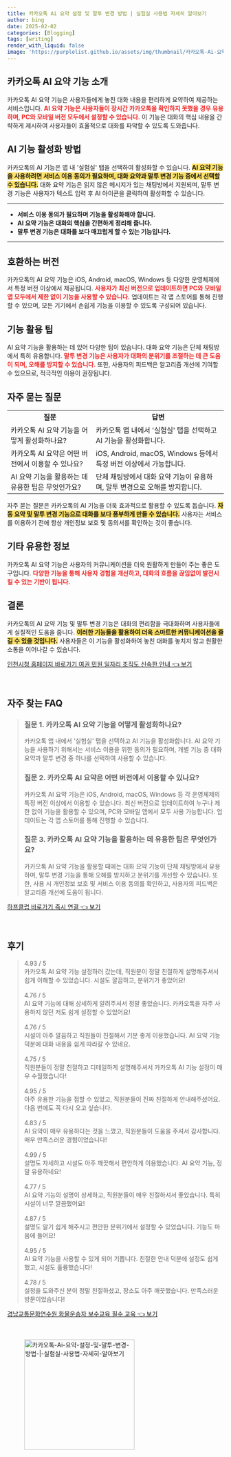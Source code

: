 ```yaml
---
title: 카카오톡 Ai 요약 설정 및 말투 변경 방법 | 실험실 사용법 자세히 알아보기
author: bing
date: 2025-02-02
categories: [Blogging]
tags: [writing]
render_with_liquid: false
image: 'https://purplelist.github.io/assets/img/thumbnail/카카오톡-Ai-요약-설정-및-말투-변경-방법-|-실험실-사용법-자세히-알아보기.webp'
---
```



<h2 id='카카오톡_AI_요약_기능_소개'>카카오톡 AI 요약 기능 소개</h2>

<p>카카오톡 AI 요약 기능은 사용자들에게 놓친 대화 내용을 편리하게 요약하여 제공하는 서비스입니다. <b><span style="color: #ee2323;">AI 요약 기능은 사용자들이 장시간 카카오톡을 확인하지 못했을 경우 유용하며, PC와 모바일 버전 모두에서 설정할 수 있습니다.</span></b> 이 기능은 대화의 핵심 내용을 간략하게 제시하여 사용자들이 효율적으로 대화를 파악할 수 있도록 도와줍니다.</p>

<h2 id='AI_기능_활성화_방법'>AI 기능 활성화 방법</h2>

<p>카카오톡의 AI 기능은 앱 내 '실험실' 탭을 선택하여 활성화할 수 있습니다. <b><span style="background-color: #ffe066;">AI 요약 기능을 사용하려면 서비스 이용 동의가 필요하며, 대화 요약과 말투 변경 기능 중에서 선택할 수 있습니다.</span></b> 대화 요약 기능은 읽지 않은 메시지가 있는 채팅방에서 지원되며, 말투 변경 기능은 사용자가 텍스트 입력 후 AI 아이콘을 클릭하여 활성화할 수 있습니다.</p>

<hr />

<ul>
    <li><b>서비스 이용 동의가 필요하며 기능을 활성화해야 합니다.</b></li>
    <li><b>AI 요약 기능은 대화의 핵심을 간편하게 정리해 줍니다.</b></li>
    <li><b>말투 변경 기능은 대화를 보다 매끄럽게 할 수 있는 기능입니다.</b></li>
</ul>

<hr />

<h2 id='호환하는_버전'>호환하는 버전</h2>

<p>카카오톡의 AI 요약 기능은 iOS, Android, macOS, Windows 등 다양한 운영체제에서 특정 버전 이상에서 제공됩니다. <b><span style="color: #ee2323;">사용자가 최신 버전으로 업데이트하면 PC와 모바일 앱 모두에서 제한 없이 기능을 사용할 수 있습니다.</span></b> 업데이트는 각 앱 스토어를 통해 진행할 수 있으며, 모든 기기에서 손쉽게 기능을 이용할 수 있도록 구성되어 있습니다.</p>

<h2 id='기능_활용_팁'>기능 활용 팁</h2>

<p>AI 요약 기능을 활용하는 데 있어 다양한 팁이 있습니다. 대화 요약 기능은 단체 채팅방에서 특히 유용합니다. <b><span style="color: #ee2323;">말투 변경 기능은 사용자가 대화의 분위기를 조절하는 데 큰 도움이 되며, 오해를 방지할 수 있습니다.</span></b> 또한, 사용자의 피드백은 알고리즘 개선에 기여할 수 있으므로, 적극적인 이용이 권장됩니다.</p>

<h2 id='자주_묻는_질문'>자주 묻는 질문</h2>

<table>
    <tr>
        <td style="text-align: center; height: 17px;"><b>질문</b></td>
        <td style="text-align: center; height: 17px;"><b>답변</b></td>
    </tr>
    <tr>
        <td>카카오톡 AI 요약 기능을 어떻게 활성화하나요?</td>
        <td>카카오톡 앱 내에서 '실험실' 탭을 선택하고 AI 기능을 활성화합니다.</td>
    </tr>
    <tr>
        <td>카카오톡 AI 요약은 어떤 버전에서 이용할 수 있나요?</td>
        <td>iOS, Android, macOS, Windows 등에서 특정 버전 이상에서 가능합니다.</td>
    </tr>
    <tr>
        <td>AI 요약 기능을 활용하는 데 유용한 팁은 무엇인가요?</td>
        <td>단체 채팅방에서 대화 요약 기능이 유용하며, 말투 변경으로 오해를 방지합니다.</td>
    </tr>
</table>

<p>자주 묻는 질문은 카카오톡의 AI 기능을 더욱 효과적으로 활용할 수 있도록 돕습니다. <b><span style="background-color: #ffe066;">자동 요약 및 말투 변경 기능으로 대화를 보다 풍부하게 만들 수 있습니다.</span></b> 사용자는 서비스를 이용하기 전에 항상 개인정보 보호 및 동의서를 확인하는 것이 좋습니다.</p>

<h2 id='기타_유용한_정보'>기타 유용한 정보</h2>

<p>카카오톡 AI 요약 기능은 사용자의 커뮤니케이션을 더욱 원활하게 만들어 주는 좋은 도구입니다. <b><span style="color: #ee2323;">다양한 기능을 통해 사용자 경험을 개선하고, 대화의 흐름을 끊임없이 발전시킬 수 있는 기반이 됩니다.</span></b></p>

<h2 id='결론'>결론</h2>

<p>카카오톡의 AI 요약 기능 및 말투 변경 기능은 대화의 편리함을 극대화하며 사용자들에게 실질적인 도움을 줍니다. <b><span style="background-color: #ffe066;">이러한 기능들을 활용하여 더욱 스마트한 커뮤니케이션을 즐길 수 있을 것입니다.</span></b> 사용자들은 이 기능을 활성화하여 놓친 대화를 놓치지 않고 원활한 소통을 이어나갈 수 있습니다.</p>


<p><a class="click-button" title="인천시청 홈페이지 바로가기 여권 민원 일자리 조직도 신속한 안내" href="https://purplelist.github.io/posts/%EC%9D%B8%EC%B2%9C%EC%8B%9C%EC%B2%AD-%ED%99%88%ED%8E%98%EC%9D%B4%EC%A7%80-%EB%B0%94%EB%A1%9C%EA%B0%80%EA%B8%B0-%EC%97%AC%EA%B6%8C-%EB%AF%BC%EC%9B%90-%EC%9D%BC%EC%9E%90%EB%A6%AC-%EC%A1%B0%EC%A7%81%EB%8F%84-%EC%8B%A0%EC%86%8D%ED%95%9C-%EC%95%88%EB%82%B4/" rel="dofollow">인천시청 홈페이지 바로가기 여권 민원 일자리 조직도 신속한 안내 👈 보기</a></p><br>
<h2 id='자주_찾는_FAQ'>자주 찾는 FAQ</h2>
<div itemscope="" itemtype="https://schema.org/FAQPage"> 
<blockquote> 
<div itemscope="" itemprop="mainEntity" itemtype="https://schema.org/Question"> 
<h3 itemprop="name">질문 1. 카카오톡 AI 요약 기능을 어떻게 활성화하나요?</h3> 
<div itemscope="" itemprop="acceptedAnswer" itemtype="https://schema.org/Answer"> 
<span itemprop="text"> 
<p>카카오톡 앱 내에서 '실험실' 탭을 선택하고 AI 기능을 활성화합니다. AI 요약 기능을 사용하기 위해서는 서비스 이용을 위한 동의가 필요하며, 개별 기능 중 대화 요약과 말투 변경 중 하나를 선택하여 사용할 수 있습니다.</p> 
</span> 
</div> 
</div> 
<div itemscope="" itemprop="mainEntity" itemtype="https://schema.org/Question"> 
<h3 itemprop="name">질문 2. 카카오톡 AI 요약은 어떤 버전에서 이용할 수 있나요?</h3> 
<div itemscope="" itemprop="acceptedAnswer" itemtype="https://schema.org/Answer"> 
<span itemprop="text"> 
<p>카카오톡 AI 요약 기능은 iOS, Android, macOS, Windows 등 각 운영체제의 특정 버전 이상에서 이용할 수 있습니다. 최신 버전으로 업데이트하여 누구나 제한 없이 기능을 활용할 수 있으며, PC와 모바일 앱에서 모두 사용 가능합니다. 업데이트는 각 앱 스토어를 통해 진행할 수 있습니다.</p>
</span> 
</div> 
</div> 
<div itemscope="" itemprop="mainEntity" itemtype="https://schema.org/Question"> 
<h3 itemprop="name">질문 3. 카카오톡 AI 요약 기능을 활용하는 데 유용한 팁은 무엇인가요?</h3> 
<div itemscope="" itemprop="acceptedAnswer" itemtype="https://schema.org/Answer"> 
<span itemprop="text"> 
<p>카카오톡 AI 요약 기능을 활용할 때에는 대화 요약 기능이 단체 채팅방에서 유용하며, 말투 변경 기능을 통해 오해를 방지하고 분위기를 개선할 수 있습니다. 또한, 사용 시 개인정보 보호 및 서비스 이용 동의를 확인하고, 사용자의 피드백은 알고리즘 개선에 도움이 됩니다.</p>
</span> 
</div> 
</div> 
</blockquote> 
</div>
<p><a class="click-button" title="하프클럽 바로가기 즉시 연결" href="https://purplelist.github.io/posts/%ED%95%98%ED%94%84%ED%81%B4%EB%9F%BD-%EB%B0%94%EB%A1%9C%EA%B0%80%EA%B8%B0-%EC%A6%89%EC%8B%9C-%EC%97%B0%EA%B2%B0/" rel="dofollow">하프클럽 바로가기 즉시 연결 👈 보기</a></p><br>
<h2 id='후기'>후기</h2>
<div itemscope itemtype="https://schema.org/Product">
  <blockquote>
  <div itemprop="review" itemscope itemtype="https://schema.org/Review">
      <div itemprop="reviewRating" itemscope itemtype="https://schema.org/Rating"> <span itemprop="ratingValue">4.93</span> / <span itemprop="bestRating">5</span> </div>
      <span itemprop="reviewBody">카카오톡 AI 요약 기능 설정하러 갔는데, 직원분이 정말 친절하게 설명해주셔서 쉽게 이해할 수 있었습니다. 시설도 깔끔하고, 분위기가 좋았어요!</span>
  </div>
  <br>
  <div itemprop="review" itemscope itemtype="https://schema.org/Review">
      <div itemprop="reviewRating" itemscope itemtype="https://schema.org/Rating"> <span itemprop="ratingValue">4.76</span> / <span itemprop="bestRating">5</span> </div>
      <span itemprop="reviewBody">AI 요약 기능에 대해 상세하게 알려주셔서 정말 좋았습니다. 카카오톡을 자주 사용하지 않던 저도 쉽게 설정할 수 있었어요!</span>
  </div>
  <br>
  <div itemprop="review" itemscope itemtype="https://schema.org/Review">
      <div itemprop="reviewRating" itemscope itemtype="https://schema.org/Rating"> <span itemprop="ratingValue">4.76</span> / <span itemprop="bestRating">5</span> </div>
      <span itemprop="reviewBody">시설이 아주 깔끔하고 직원들이 친절해서 기분 좋게 이용했습니다. AI 요약 기능 덕분에 대화 내용을 쉽게 따라갈 수 있네요.</span>
  </div>
  <br>
  <div itemprop="review" itemscope itemtype="https://schema.org/Review">
      <div itemprop="reviewRating" itemscope itemtype="https://schema.org/Rating"> <span itemprop="ratingValue">4.75</span> / <span itemprop="bestRating">5</span> </div>
      <span itemprop="reviewBody">직원분들이 정말 친절하고 디테일하게 설명해주셔서 카카오톡 AI 기능 설정이 매우 수월했습니다!</span>
  </div>
  <br>
  <div itemprop="review" itemscope itemtype="https://schema.org/Review">
      <div itemprop="reviewRating" itemscope itemtype="https://schema.org/Rating"> <span itemprop="ratingValue">4.95</span> / <span itemprop="bestRating">5</span> </div>
      <span itemprop="reviewBody">아주 유용한 기능을 접할 수 있었고, 직원분들이 진짜 친절하게 안내해주셨어요. 다음 번에도 꼭 다시 오고 싶습니다.</span>
  </div>
  <br>
  <div itemprop="review" itemscope itemtype="https://schema.org/Review">
      <div itemprop="reviewRating" itemscope itemtype="https://schema.org/Rating"> <span itemprop="ratingValue">4.83</span> / <span itemprop="bestRating">5</span> </div>
      <span itemprop="reviewBody">AI 요약이 매우 유용하다는 것을 느꼈고, 직원분들이 도움을 주셔서 감사합니다. 매우 만족스러운 경험이었습니다!</span>
  </div>
  <br>
  <div itemprop="review" itemscope itemtype="https://schema.org/Review">
      <div itemprop="reviewRating" itemscope itemtype="https://schema.org/Rating"> <span itemprop="ratingValue">4.99</span> / <span itemprop="bestRating">5</span> </div>
      <span itemprop="reviewBody">설명도 자세하고 시설도 아주 깨끗해서 편안하게 이용했습니다. AI 요약 기능, 정말 유용하네요!</span>
  </div>
  <br>
  <div itemprop="review" itemscope itemtype="https://schema.org/Review">
      <div itemprop="reviewRating" itemscope itemtype="https://schema.org/Rating"> <span itemprop="ratingValue">4.77</span> / <span itemprop="bestRating">5</span> </div>
      <span itemprop="reviewBody">AI 요약 기능의 설명이 상세하고, 직원분들이 매우 친절하셔서 좋았습니다. 특히 시설이 너무 깔끔했어요!</span>
  </div>
  <br>
  <div itemprop="review" itemscope itemtype="https://schema.org/Review">
      <div itemprop="reviewRating" itemscope itemtype="https://schema.org/Rating"> <span itemprop="ratingValue">4.87</span> / <span itemprop="bestRating">5</span> </div>
      <span itemprop="reviewBody">설명도 알기 쉽게 해주시고 편안한 분위기에서 설정할 수 있었습니다. 기능도 마음에 들어요!</span>
  </div>
  <br>
  <div itemprop="review" itemscope itemtype="https://schema.org/Review">
      <div itemprop="reviewRating" itemscope itemtype="https://schema.org/Rating"> <span itemprop="ratingValue">4.95</span> / <span itemprop="bestRating">5</span> </div>
      <span itemprop="reviewBody">AI 요약 기능을 사용할 수 있게 되어 기쁩니다. 친절한 안내 덕분에 설정도 쉽게 했고, 시설도 훌륭했습니다!</span>
  </div>
  <br>
  <div itemprop="review" itemscope itemtype="https://schema.org/Review">
      <div itemprop="reviewRating" itemscope itemtype="https://schema.org/Rating"> <span itemprop="ratingValue">4.78</span> / <span itemprop="bestRating">5</span> </div>
      <span itemprop="reviewBody">설정을 도와주신 분이 정말 친절하셨고, 장소도 아주 깨끗했습니다. 만족스러운 방문이었습니다!</span>
  </div>
  </blockquote>
</div>
<p><a class="click-button" title="경남교통문화연수원 화물운송자 보수교육 필수 교육" href="https://purplelist.github.io/posts/%EA%B2%BD%EB%82%A8%EA%B5%90%ED%86%B5%EB%AC%B8%ED%99%94%EC%97%B0%EC%88%98%EC%9B%90-%ED%99%94%EB%AC%BC%EC%9A%B4%EC%86%A1%EC%9E%90-%EB%B3%B4%EC%88%98%EA%B5%90%EC%9C%A1-%ED%95%84%EC%88%98-%EA%B5%90%EC%9C%A1/" rel="dofollow">경남교통문화연수원 화물운송자 보수교육 필수 교육 👈 보기</a></p><br>
<figure class="image"><img src="https://purplelist.github.io/assets/img/thumbnail/카카오톡-Ai-요약-설정-및-말투-변경-방법-|-실험실-사용법-자세히-알아보기.webp" alt="카카오톡-Ai-요약-설정-및-말투-변경-방법-|-실험실-사용법-자세히-알아보기" width="256" height="256"></figure>